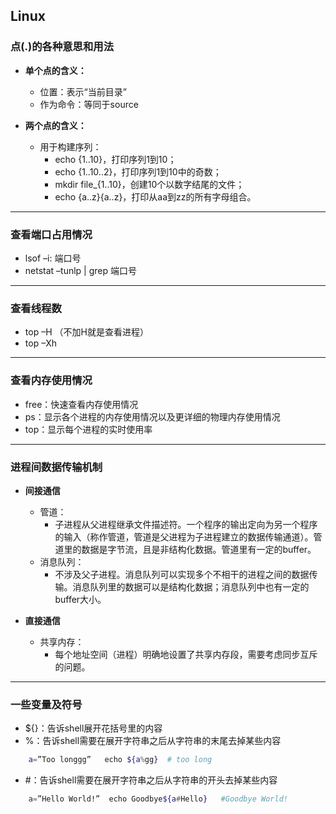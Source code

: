 
## Linux

### 点(.)的各种意思和用法
+ **单个点的含义：**
	+ 位置：表示“当前目录”
	+ 作为命令：等同于source

+ **两个点的含义：**
	+ 用于构建序列：
		+ echo {1..10}，打印序列1到10；
		+ echo {1..10..2}，打印序列1到10中的奇数；
		+ mkdir file_{1..10}，创建10个以数字结尾的文件；
		+ echo {a..z}{a..z}，打印从aa到zz的所有字母组合。

----

### 查看端口占用情况
+ lsof –i: 端口号
+ netstat –tunlp | grep 端口号
----

### 查看线程数
+ top –H （不加H就是查看进程）
+ top –Xh
----

### 查看内存使用情况
+ free：快速查看内存使用情况
+ ps：显示各个进程的内存使用情况以及更详细的物理内存使用情况
+ top：显示每个进程的实时使用率
----

### 进程间数据传输机制
+ **间接通信**
	+ 管道：
		+ 子进程从父进程继承文件描述符。一个程序的输出定向为另一个程序的输入（称作管道，管道是父进程为子进程建立的数据传输通道）。管道里的数据是字节流，且是非结构化数据。管道里有一定的buffer。
	+ 消息队列：
		+ 不涉及父子进程。消息队列可以实现多个不相干的进程之间的数据传输。消息队列里的数据可以是结构化数据；消息队列中也有一定的buffer大小。

+ **直接通信**
	+ 共享内存：
		+ 每个地址空间（进程）明确地设置了共享内存段，需要考虑同步互斥的问题。
----

### 一些变量及符号
+ ${}：告诉shell展开花括号里的内容
+ %：告诉shell需要在展开字符串之后从字符串的末尾去掉某些内容

```bash
	a=”Too longgg”   echo ${a%gg}  # too long
```
+ \#：告诉shell需要在展开字符串之后从字符串的开头去掉某些内容

```bash
	a=”Hello World!”  echo Goodbye${a#Hello}   #Goodbye World!
```

